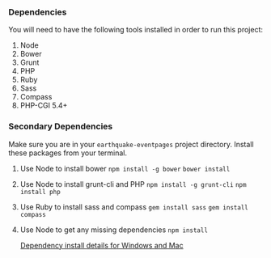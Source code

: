 ### Dependencies ###
You will need to have the following tools installed in order to run this project:

1. Node
  1. Bower
  1. Grunt
  1. PHP
1. Ruby
  1. Sass
  1. Compass
1. PHP-CGI 5.4+

### Secondary Dependencies ###
Make sure you are in your `earthquake-eventpages` project directory.
Install these packages from your terminal.

1. Use Node to install bower
   ```npm install -g bower```
   ```bower install```

1. Use Node to install grunt-cli and PHP
   ```npm install -g grunt-cli```
   ```npm install php```

2. Use Ruby to install sass and compass
   ```gem install sass```
   ```gem install compass```

3. Use Node to get any missing dependencies
   ```npm install```

   [Dependency install details for Windows and Mac](readme_dependency_install_specifics.md)
